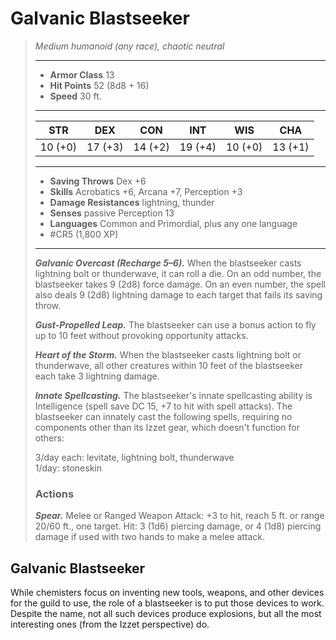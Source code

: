 # Galvanic Blastseeker
>*Medium humanoid (any race), chaotic neutral*
>___
>- **Armor Class** 13
>- **Hit Points** 52 (8d8 + 16)
>- **Speed** 30 ft.
>___
>|STR|DEX|CON|INT|WIS|CHA|
>|:---:|:---:|:---:|:---:|:---:|:---:|
>|10 (+0)|17 (+3)|14 (+2)|19 (+4)|10 (+0)|13 (+1)|
>___
>- **Saving Throws** Dex +6
>- **Skills** Acrobatics +6, Arcana +7, Perception +3
>- **Damage Resistances** lightning, thunder
>- **Senses** passive Perception 13
>- **Languages** Common and Primordial, plus any one language
>- #CR5 (1,800 XP)
>___
>***Galvanic Overcast (Recharge 5–6).*** When the blastseeker casts lightning bolt or thunderwave, it can roll a die. On an odd number, the blastseeker takes 9 (2d8) force damage. On an even number, the spell also deals 9 (2d8) lightning damage to each target that fails its saving throw.  
>
>***Gust-Propelled Leap.*** The blastseeker can use a bonus action to fly up to 10 feet without provoking opportunity attacks.  
>
>***Heart of the Storm.*** When the blastseeker casts lightning bolt or thunderwave, all other creatures within 10 feet of the blastseeker each take 3 lightning damage.  
>
>***Innate Spellcasting.*** The blastseeker's innate spellcasting ability is Intelligence (spell save DC 15, +7 to hit with spell attacks). The blastseeker can innately cast the following spells, requiring no components other than its Izzet gear, which doesn't function for others:  
>
>3/day each: levitate, lightning bolt, thunderwave  
>1/day: stoneskin  
>
>### Actions
>***Spear.*** Melee  or Ranged Weapon Attack: +3 to hit, reach 5 ft. or range 20/60 ft., one target. Hit: 3 (1d6) piercing damage, or 4 (1d8) piercing damage if used with two hands to make a melee attack.

## Galvanic Blastseeker

While chemisters focus on inventing new tools, weapons, and other devices for the guild to use, the role of a blastseeker is to put those devices to work. Despite the name, not all such devices produce explosions, but all the most interesting ones (from the Izzet perspective) do.